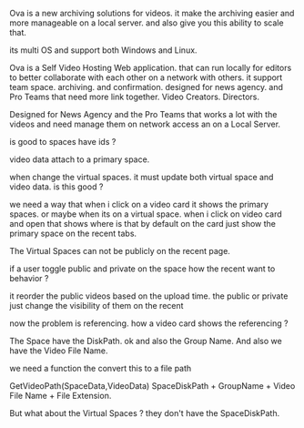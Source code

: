 Ova is a new archiving solutions for videos.
it make the archiving easier and more manageable on a local server. and also give you this ability to scale that.

its multi OS and support both Windows and Linux.

Ova is a Self Video Hosting Web application. that can run locally for editors to better collaborate with each other on a network with others. 
it support team space. archiving.
and confirmation.
designed for news agency. and Pro Teams that need more link together. Video Creators. Directors.

Designed for News Agency and the Pro Teams that works a lot with the videos and need manage them on network access an on a Local Server.


is good to spaces have ids ? 

video data attach to a primary space.

when change the virtual spaces. 
it must update both virtual space and video data.
is this good ? 

we need a way that when i click on a video card it shows the primary spaces.
or maybe when its on a virtual space. when i click on video card and open that shows where is that 
by default on the card just show the primary space on the recent tabs.

The Virtual Spaces can not be publicly on the recent page.

if a user toggle public and private on the space how the recent want to behavior ? 

it reorder the public videos based on the upload time.
the public or private just change the visibility of them on  the recent

now the problem is referencing. 
how a video card shows the referencing ? 

The Space have the DiskPath. ok 
and also the Group Name.
And also we have the Video File Name. 

we need a function the convert this to a file path 

GetVideoPath(SpaceData,VideoData)
SpaceDiskPath + GroupName + Video File Name + File Extension.

But what about the Virtual Spaces ? 
they don't have the SpaceDiskPath.
